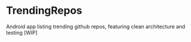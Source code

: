 # TrendingRepos
Android app listing trending github repos, featuring clean architecture and testing [WIP]
